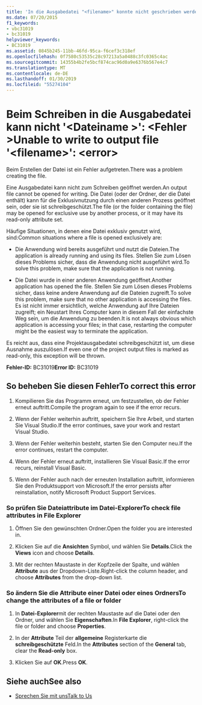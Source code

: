 ```yaml
---
title: 'In die Ausgabedatei "<filename>" konnte nicht geschrieben werden: <error>.'
ms.date: 07/20/2015
f1_keywords:
- vbc31019
- bc31019
helpviewer_keywords:
- BC31019
ms.assetid: 0845b245-11bb-46fd-95ca-f6cef3c318ef
ms.openlocfilehash: 0f7580c53535c28c97213a5a0488c3fc0365c4ac
ms.sourcegitcommit: 14355b4b2fe5bcf874cac96d0a9e6376b567e4c7
ms.translationtype: MT
ms.contentlocale: de-DE
ms.lasthandoff: 01/30/2019
ms.locfileid: "55274104"
---
```

# <a name="unable-to-write-to-output-file-filename-error"></a><span data-ttu-id="af21a-102">Beim Schreiben in die Ausgabedatei kann nicht '\<Dateiname >': \<Fehler ></span><span class="sxs-lookup"><span data-stu-id="af21a-102">Unable to write to output file '\<filename>': \<error></span></span>
<span data-ttu-id="af21a-103">Beim Erstellen der Datei ist ein Fehler aufgetreten.</span><span class="sxs-lookup"><span data-stu-id="af21a-103">There was a problem creating the file.</span></span>  
  
 <span data-ttu-id="af21a-104">Eine Ausgabedatei kann nicht zum Schreiben geöffnet werden.</span><span class="sxs-lookup"><span data-stu-id="af21a-104">An output file cannot be opened for writing.</span></span> <span data-ttu-id="af21a-105">Die Datei (oder der Ordner, der die Datei enthält) kann für die Exklusivnutzung durch einen anderen Prozess geöffnet sein, oder sie ist schreibgeschützt.</span><span class="sxs-lookup"><span data-stu-id="af21a-105">The file (or the folder containing the file) may be opened for exclusive use by another process, or it may have its read-only attribute set.</span></span>  
  
 <span data-ttu-id="af21a-106">Häufige Situationen, in denen eine Datei exklusiv genutzt wird, sind:</span><span class="sxs-lookup"><span data-stu-id="af21a-106">Common situations where a file is opened exclusively are:</span></span>  
  
-   <span data-ttu-id="af21a-107">Die Anwendung wird bereits ausgeführt und nutzt die Dateien.</span><span class="sxs-lookup"><span data-stu-id="af21a-107">The application is already running and using its files.</span></span> <span data-ttu-id="af21a-108">Stellen Sie zum Lösen dieses Problems sicher, dass die Anwendung nicht ausgeführt wird.</span><span class="sxs-lookup"><span data-stu-id="af21a-108">To solve this problem, make sure that the application is not running.</span></span>  
  
-   <span data-ttu-id="af21a-109">Die Datei wurde in einer anderen Anwendung geöffnet.</span><span class="sxs-lookup"><span data-stu-id="af21a-109">Another application has opened the file.</span></span> <span data-ttu-id="af21a-110">Stellen Sie zum Lösen dieses Problems sicher, dass keine andere Anwendung auf die Dateien zugreift.</span><span class="sxs-lookup"><span data-stu-id="af21a-110">To solve this problem, make sure that no other application is accessing the files.</span></span> <span data-ttu-id="af21a-111">Es ist nicht immer ersichtlich, welche Anwendung auf Ihre Dateien zugreift; ein Neustart Ihres Computer kann in diesem Fall der einfachste Weg sein, um die Anwendung zu beenden.</span><span class="sxs-lookup"><span data-stu-id="af21a-111">It is not always obvious which application is accessing your files; in that case, restarting the computer might be the easiest way to terminate the application.</span></span>  
  
 <span data-ttu-id="af21a-112">Es reicht aus, dass eine Projektausgabedatei schreibgeschützt ist, um diese Ausnahme auszulösen.</span><span class="sxs-lookup"><span data-stu-id="af21a-112">If even one of the project output files is marked as read-only, this exception will be thrown.</span></span>  
  
 <span data-ttu-id="af21a-113">**Fehler-ID:** BC31019</span><span class="sxs-lookup"><span data-stu-id="af21a-113">**Error ID:** BC31019</span></span>  
  
## <a name="to-correct-this-error"></a><span data-ttu-id="af21a-114">So beheben Sie diesen Fehler</span><span class="sxs-lookup"><span data-stu-id="af21a-114">To correct this error</span></span>  
  
1.  <span data-ttu-id="af21a-115">Kompilieren Sie das Programm erneut, um festzustellen, ob der Fehler erneut auftritt.</span><span class="sxs-lookup"><span data-stu-id="af21a-115">Compile the program again to see if the error recurs.</span></span>  
  
2.  <span data-ttu-id="af21a-116">Wenn der Fehler weiterhin auftritt, speichern Sie Ihre Arbeit, und starten Sie Visual Studio.</span><span class="sxs-lookup"><span data-stu-id="af21a-116">If the error continues, save your work and restart Visual Studio.</span></span>  
  
3.  <span data-ttu-id="af21a-117">Wenn der Fehler weiterhin besteht, starten Sie den Computer neu.</span><span class="sxs-lookup"><span data-stu-id="af21a-117">If the error continues, restart the computer.</span></span>  
  
4.  <span data-ttu-id="af21a-118">Wenn der Fehler erneut auftritt, installieren Sie Visual Basic.</span><span class="sxs-lookup"><span data-stu-id="af21a-118">If the error recurs, reinstall Visual Basic.</span></span>  
  
5.  <span data-ttu-id="af21a-119">Wenn der Fehler auch nach der erneuten Installation auftritt, informieren Sie den Produktsupport von Microsoft.</span><span class="sxs-lookup"><span data-stu-id="af21a-119">If the error persists after reinstallation, notify Microsoft Product Support Services.</span></span>  
  
### <a name="to-check-file-attributes-in-file-explorer"></a><span data-ttu-id="af21a-120">So prüfen Sie Dateiattribute im Datei-Explorer</span><span class="sxs-lookup"><span data-stu-id="af21a-120">To check file attributes in File Explorer</span></span>  
  
1.  <span data-ttu-id="af21a-121">Öffnen Sie den gewünschten Ordner.</span><span class="sxs-lookup"><span data-stu-id="af21a-121">Open the folder you are interested in.</span></span>  
  
2.  <span data-ttu-id="af21a-122">Klicken Sie auf die **Ansichten** Symbol, und wählen Sie **Details**.</span><span class="sxs-lookup"><span data-stu-id="af21a-122">Click the **Views** icon and choose **Details**.</span></span>  
  
3.  <span data-ttu-id="af21a-123">Mit der rechten Maustaste in der Kopfzeile der Spalte, und wählen **Attribute** aus der Dropdown-Liste.</span><span class="sxs-lookup"><span data-stu-id="af21a-123">Right-click the column header, and choose **Attributes** from the drop-down list.</span></span>  
  
### <a name="to-change-the-attributes-of-a-file-or-folder"></a><span data-ttu-id="af21a-124">So ändern Sie die Attribute einer Datei oder eines Ordners</span><span class="sxs-lookup"><span data-stu-id="af21a-124">To change the attributes of a file or folder</span></span>  
  
1.  <span data-ttu-id="af21a-125">In **Datei-Explorer**mit der rechten Maustaste auf die Datei oder den Ordner, und wählen Sie **Eigenschaften**.</span><span class="sxs-lookup"><span data-stu-id="af21a-125">In **File Explorer**, right-click the file or folder and choose **Properties**.</span></span>  
  
2.  <span data-ttu-id="af21a-126">In der **Attribute** Teil der **allgemeine** Registerkarte die **schreibgeschützte** Feld.</span><span class="sxs-lookup"><span data-stu-id="af21a-126">In the **Attributes** section of the **General** tab, clear the **Read-only** box.</span></span>  
  
3.  <span data-ttu-id="af21a-127">Klicken Sie auf **OK**.</span><span class="sxs-lookup"><span data-stu-id="af21a-127">Press **OK**.</span></span>  
  
## <a name="see-also"></a><span data-ttu-id="af21a-128">Siehe auch</span><span class="sxs-lookup"><span data-stu-id="af21a-128">See also</span></span>
- [<span data-ttu-id="af21a-129">Sprechen Sie mit uns</span><span class="sxs-lookup"><span data-stu-id="af21a-129">Talk to Us</span></span>](/visualstudio/ide/talk-to-us)
